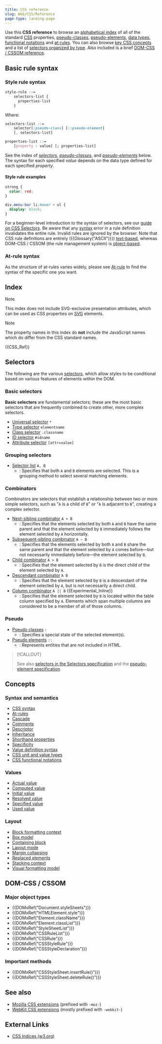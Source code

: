 ```yaml
---
title: CSS reference
slug: Web/CSS/Reference
page-type: landing-page
---
```




Use this **CSS reference** to browse an [alphabetical index](#index) of all of the standard [CSS](/Web/CSS) properties, [pseudo-classes](/Web/CSS/Pseudo-classes), [pseudo-elements](/Web/CSS/Pseudo-elements), [data types](/Web/CSS/CSS_Types), [functional notations](/Web/CSS/CSS_Functions) and [at-rules](/Web/CSS/At-rule). You can also browse [key CSS concepts](#concepts) and a list of [selectors organized by type](#selectors). Also included is a brief [DOM-CSS / CSSOM reference](#dom-css_cssom).

## Basic rule syntax

### Style rule syntax

```css
style-rule ::=
    selectors-list {
      properties-list
    }
```

Where:

```css
selectors-list ::=
    selector[:pseudo-class] [::pseudo-element]
    [, selectors-list]

properties-list ::=
    [property : value] [; properties-list]
```

See the index of [_selectors_](#selectors), [_pseudo-classes_](#pseudo), and _[pseudo-elements](#pseudo)_ below. The syntax for each specified _value_ depends on the data type defined for each specified _property_.

#### Style rule examples

```css
strong {
  color: red;
}

div.menu-bar li:hover > ul {
  display: block;
}
```

For a beginner-level introduction to the syntax of selectors, see our [guide on CSS Selectors](/Learn/CSS/Building_blocks/Selectors). Be aware that any [syntax](/Web/CSS/Syntax) error in a rule definition invalidates the entire rule. Invalid rules are ignored by the browser. Note that CSS rule definitions are entirely ({{Glossary("ASCII")}}) [text-based](https://www.w3.org/TR/css-syntax-3/#intro), whereas DOM-CSS / CSSOM (the rule management system) is [object-based](https://www.w3.org/TR/cssom/#introduction).

### At-rule syntax

As the structure of at-rules varies widely, please see [At-rule](/Web/CSS/At-rule) to find the syntax of the specific one you want.

## Index

> [!NOTE]
> This index does not include SVG-exclusive presentation attributes, which can be used as CSS properties on [SVG](/Web/SVG) elements.

> [!NOTE]
> The property names in this index do **not** include the JavaScript names which do differ from the CSS standard names.

{{CSS_Ref}}

## Selectors

The following are the various [selectors](/Web/CSS/CSS_selectors), which allow styles to be conditional based on various features of elements within the DOM.

### Basic selectors

**Basic selectors** are fundamental selectors; these are the most basic selectors that are frequently combined to create other, more complex selectors.

- [Universal selector](/Web/CSS/Universal_selectors) `*`
- [Type selector](/Web/CSS/Type_selectors) `elementname`
- [Class selector](/Web/CSS/Class_selectors) `.classname`
- [ID selector](/Web/CSS/ID_selectors) `#idname`
- [Attribute selector](/Web/CSS/Attribute_selectors) `[attr=value]`

### Grouping selectors

- [Selector list](/Web/CSS/Selector_list) `A, B`
  - : Specifies that both `A` and `B` elements are selected. This is a grouping method to select several matching elements.

### Combinators

Combinators are selectors that establish a relationship between two or more simple selectors, such as "`A` is a child of `B`" or "`A` is adjacent to `B`", creating a complex selector.

- [Next-sibling combinator](/Web/CSS/Next-sibling_combinator) `A + B`
  - : Specifies that the elements selected by both `A` and `B` have the same parent and that the element selected by `B` immediately follows the element selected by `A` horizontally.
- [Subsequent-sibling combinator](/Web/CSS/Subsequent-sibling_combinator) `A ~ B`
  - : Specifies that the elements selected by both `A` and `B` share the same parent and that the element selected by `A` comes before—but not necessarily immediately before—the element selected by `B`.
- [Child combinator](/Web/CSS/Child_combinator) `A > B`
  - : Specifies that the element selected by `B` is the direct child of the element selected by `A`.
- [Descendant combinator](/Web/CSS/Descendant_combinator) `A B`
  - : Specifies that the element selected by `B` is a descendant of the element selected by `A`, but is not necessarily a direct child.
- [Column combinator](/Web/CSS/Column_combinator) `A || B` {{Experimental_Inline}}
  - : Specifies that the element selected by `B` is located within the table column specified by `A`. Elements which span multiple columns are considered to be a member of all of those columns.

### Pseudo

- [Pseudo classes](/Web/CSS/Pseudo-classes) `:`
  - : Specifies a special state of the selected element(s).
- [Pseudo elements](/Web/CSS/Pseudo-elements) `::`
  - : Represents entities that are not included in HTML.

> [!CALLOUT]
>
> See also [selectors in the Selectors specification](https://drafts.csswg.org/selectors/) and the [pseudo-element specification](https://drafts.csswg.org/css-pseudo/).

## Concepts

### Syntax and semantics

- [CSS syntax](/Web/CSS/Syntax)
- [At-rules](/Web/CSS/At-rule)
- [Cascade](/Web/CSS/Cascade)
- [Comments](/Web/CSS/Comments)
- [Descriptor](/Glossary/CSS_Descriptor)
- [Inheritance](/Web/CSS/Inheritance)
- [Shorthand properties](/Web/CSS/Shorthand_properties)
- [Specificity](/Web/CSS/Specificity)
- [Value definition syntax](/Web/CSS/Value_definition_syntax)
- [CSS unit and value types](/Web/CSS/CSS_Values_and_Units)
- [CSS functional notations](/Web/CSS/CSS_Functions)

### Values

- [Actual value](/Web/CSS/actual_value)
- [Computed value](/Web/CSS/computed_value)
- [Initial value](/Web/CSS/initial_value)
- [Resolved value](/Web/CSS/resolved_value)
- [Specified value](/Web/CSS/specified_value)
- [Used value](/Web/CSS/used_value)

### Layout

- [Block formatting context](/Web/CSS/CSS_display/Block_formatting_context)
- [Box model](/Web/CSS/CSS_box_model/Introduction_to_the_CSS_box_model)
- [Containing block](/Web/CSS/Containing_block)
- [Layout mode](/Web/CSS/Layout_mode)
- [Margin collapsing](/Web/CSS/CSS_box_model/Mastering_margin_collapsing)
- [Replaced elements](/Web/CSS/Replaced_element)
- [Stacking context](/Web/CSS/CSS_positioned_layout/Understanding_z-index/Stacking_context)
- [Visual formatting model](/Web/CSS/Visual_formatting_model)

## DOM-CSS / CSSOM

### Major object types

- {{DOMxRef("Document.styleSheets")}}
- {{DOMxRef("HTMLElement.style")}}
- {{DOMxRef("Element.className")}}
- {{DOMxRef("Element.classList")}}
- {{DOMxRef("StyleSheetList")}}
- {{DOMxRef("CSSRuleList")}}
- {{DOMxRef("CSSRule")}}
- {{DOMxRef("CSSStyleRule")}}
- {{DOMxRef("CSSStyleDeclaration")}}

### Important methods

- {{DOMxRef("CSSStyleSheet.insertRule()")}}
- {{DOMxRef("CSSStyleSheet.deleteRule()")}}

## See also

- [Mozilla CSS extensions](/Web/CSS/Mozilla_Extensions) (prefixed with `-moz-`)
- [WebKit CSS extensions](/Web/CSS/WebKit_Extensions) (mostly prefixed with `-webkit-`)

## External Links

- [CSS Indices (w3.org)](https://www.w3.org/TR/CSS/#indices)
